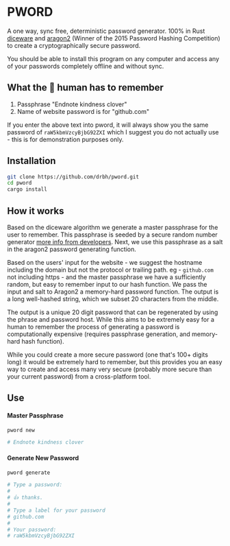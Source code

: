 # PWORD

A one way, sync free, deterministic password generator. 100% in Rust [diceware](https://en.wikipedia.org/wiki/Diceware) and [aragon2](https://en.wikipedia.org/wiki/Argon2) (Winner of the 2015 Password Hashing Competition)
 to create a cryptographically secure password.

You should be able to install this program on any computer and access any of your passwords completely offline and without sync.

## What the 🧠 human has to remember 

1. Passphrase "Endnote kindness clover"
2. Name of website password is for "github.com"

If you enter the above text into pword, it will always show you the same password of `raW5kbmVzcyBjbG92ZXI` which I suggest you do not actually use - this is for demonstration purposes only. 

## Installation
```bash
git clone https://github.com/drbh/pword.git
cd pword
cargo install 
```

## How it works

Based on the diceware algorithm we generate a master passphrase for the user to remember. This passphrase is seeded by a secure random number generator [more info from developers](https://gitlab.com/timvisee/chbs). Next, we use this passphrase as a salt in the aragon2 password generating function. 

Based on the users' input for the website - we suggest the hostname including the domain but not the protocol or trailing path. eg - `github.com` not including https - and the master passphrase we have a sufficiently random, but easy to remember input to our hash function. We pass the input and salt to Aragon2 a memory-hard password function. The output is a long well-hashed string, which we subset 20 characters from the middle.

The output is a unique 20 digit password that can be regenerated by using the phrase and password host. While this aims to be extremely easy for a human to remember the process of generating a password is computationally expensive (requires passphrase generation, and memory-hard hash function).

While you could create a more secure password (one that's 100+ digits long) it would be extremely hard to remember, but this provides you an easy way to create and access many very secure (probably more secure than your current password) from a cross-platform tool.

## Use

#### Master Passphrase

```bash
pword new

# Endnote kindness clover
```

#### Generate New Password

```bash
pword generate

# Type a password: 
# 
# 👍 thanks.
# 
# Type a label for your password
# github.com
# 
# Your password:
# raW5kbmVzcyBjbG92ZXI

```


